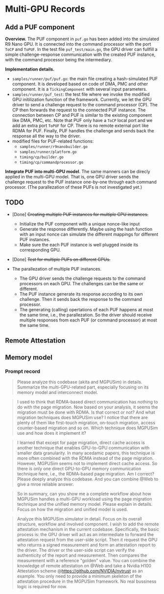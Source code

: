 # Multi-GPU Records

## Add a PUF component

**Overview.** The PUF component in `puf.go` has been added into the simulated R9 Nano GPU. It is connected into the command processor with the port `ToCP` and `ToPUF`. In the test file `puf_test/main.go`, the GPU driver can fullfill a simple challenge-response communication with the created PUF instance, with the command processor being the intermediary.


**Implementation details.**
- `samples/runner/puf/puf.go`: the main file creating a hash-simulated PUF component. It is developed based on code of DMA, PMC and other component. It is a `TickingComponent` with several input parameters.
- `samples/runner/puf_test`: the test file where we invoke the modified GPU initilization function of the framework. Currently, we let the GPU driver to send a challenge request to the command processor (CP). The CP then forwards the request to the connected PUF instance. The connection between CP and PUF is similar to the existing component like DMA, PMC, etc. Note that PUF only have a `ToCP` local port and we add an extra port `ToPUF` for CP. There is no remote external port like RDMA for PUF. Finally, PUF handles the challenge and sends back the response all the way to the driver.
- modified files for PUF-related functions:
    - `samples/runner/r9nanobuilder.go`
    - `samples/runner/platform.go`
    - `timing/cp/builder.go`
    - `timing/cp/commandprocessor.go`

**Integrate PUF into multi-GPU model**. The same manners can be direcly applied in the multi-GPU model. That is, one GPU driver sends the challenge request to the PUF instance one-by-one through each command processor. (The parallezation of these PUFs is not investigated yet.)


## TODO
- [Done] ~~Creating multiple PUF instances for multiple GPU instances.~~
    - Initialize the PUF component with a unique nonce-like input
    - Generate the response differently. Maybe using the hash function with an input nonce can simulate the different mappings for different PUF instances.
    - Make sure the each PUF instance is well plugged inside its corresponding GPU.

- [Done] ~~Test for multiple PUFs on different GPUs.~~


- The parallezation of multiple PUF instances.
    - The GPU driver sends the challenge requests to the command processors on each GPU. The challenges can be the same or different. 
    - The PUF instance generate its response according to its own challenge. Then it sends back the response to the command processor.
    - The generating (calling) opertations of each PUF happens at most the same time, i.e., the parallezation. So the driver should receive multiple responses from each PUF (or command processor) at most the same time.


## Remote Attestation



## Memory model

### Prompt record

> Please analyze this codebase (akita and MGPUSim) in details. Summarize the multi-GPU-related part, especially focusing on its memory model and interconnect model.   


> I used to think that RDMA-based direct communication has nothing to do with the page migration. Now based on your analysis, it seems the migration must be done with RDMA. Is that correct or not? And what migration techniques does MGPUSim use? I notice that there are plenty of them like first-touch migration, on-touch migration, access counter-based migration and so on. Which technique does MGPUSim use and how does it implement it?

> I learned that except for page migration, direct cache access is another technique that enables GPU-to-GPU communication with smaller data granularity. In many acedamic papers, this technique is more often combined with the RDMA instead of the page migration. However, MGPUSim seems not to implement direct cache access. So there is only one direct GPU-to-GPU memory communication technique here, i.e., the RDMA-based page migration. Am I correct? Please deeply analyze this codebase. And you can combine @Web  to give a mroe reliable answer.

> So in summary, can you show me a complete workflow about how MGPUSim handles a multi-GPU workload using the page migration technique and the unified memory model. Please explain in details. Focus on how the migration and unified model is used.

> Analyze this MGPUSim simulator in detail. Focus on its overall structure, workflow and involved component. I wish to add the remote attestation mechanism in the current codebase. Specifically, the basic process is: the GPU driver will act as an intermediate to forward the attestation request from the user-side script. Then it request the GPU who returns a signed measurement and form an attestation report to the driver. The driver or the user-side script can verify the authenticity of the report and measurement. Then compares the measurement with a reference "golden" value. You can combine the knowledge of remote attestation on @Web  and take a Nvidia H100 Attestation scheme @https://github.com/NVIDIA/nvtrust  as an example. You only need to provide a minimum skeleton of the attestation procedure in the MGPUSim framework. No real bussiness logic is required for now.
